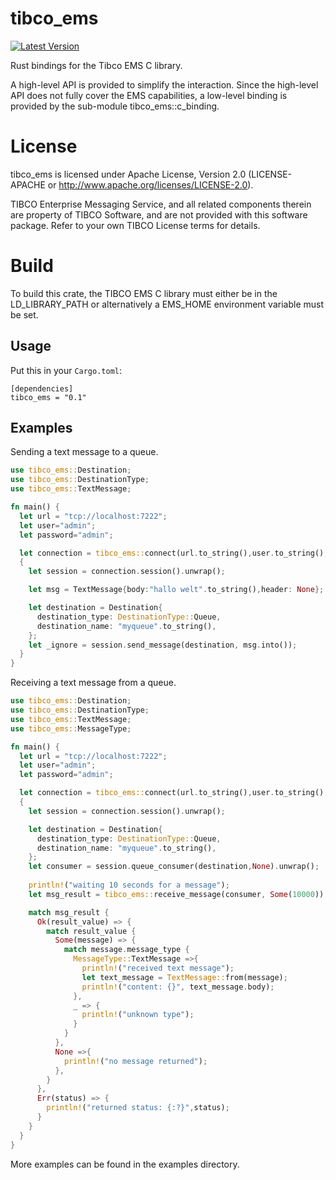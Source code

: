 # tibco_ems
[![Latest Version](https://img.shields.io/crates/v/tibco_ems.svg)](https://crates.io/crates/tibco_ems)

Rust bindings for the Tibco EMS C library.

A high-level API is provided to simplify the interaction. 
Since the high-level API does not fully cover the EMS capabilities, a low-level binding is provided by the sub-module tibco_ems::c_binding.


# License
tibco_ems is licensed under Apache License, Version 2.0 (LICENSE-APACHE or http://www.apache.org/licenses/LICENSE-2.0).

TIBCO Enterprise Messaging Service, and all related components therein are property of TIBCO Software, and are not provided with this software package. Refer to your own TIBCO License terms for details.

# Build

To build this crate, the TIBCO EMS C library must either be in the LD_LIBRARY_PATH or alternatively a EMS_HOME environment variable must be set.

## Usage

Put this in your `Cargo.toml`:

```text
[dependencies]
tibco_ems = "0.1"
```

## Examples

Sending a text message to a queue.

```rust
use tibco_ems::Destination;
use tibco_ems::DestinationType;
use tibco_ems::TextMessage;

fn main() {
  let url = "tcp://localhost:7222";
  let user="admin";
  let password="admin";

  let connection = tibco_ems::connect(url.to_string(),user.to_string(),password.to_string()).unwrap();
  {
    let session = connection.session().unwrap();

    let msg = TextMessage{body:"hallo welt".to_string(),header: None};

    let destination = Destination{
      destination_type: DestinationType::Queue,
      destination_name: "myqueue".to_string(),
    };
    let _ignore = session.send_message(destination, msg.into());
  }
}
```

Receiving a text message from a queue.

```rust
use tibco_ems::Destination;
use tibco_ems::DestinationType;
use tibco_ems::TextMessage;
use tibco_ems::MessageType;

fn main() {
  let url = "tcp://localhost:7222";
  let user="admin";
  let password="admin";

  let connection = tibco_ems::connect(url.to_string(),user.to_string(),password.to_string()).unwrap();
  {
    let session = connection.session().unwrap();

    let destination = Destination{
      destination_type: DestinationType::Queue,
      destination_name: "myqueue".to_string(),
    };
    let consumer = session.queue_consumer(destination,None).unwrap();
    
    println!("waiting 10 seconds for a message");
    let msg_result = tibco_ems::receive_message(consumer, Some(10000));

    match msg_result {
      Ok(result_value) => {
        match result_value {
          Some(message) => {
            match message.message_type {
              MessageType::TextMessage =>{
                println!("received text message");
                let text_message = TextMessage::from(message);
                println!("content: {}", text_message.body);
              },
              _ => {
                println!("unknown type");
              }
            }    
          },
          None =>{
            println!("no message returned");
          },
        }
      },
      Err(status) => {
        println!("returned status: {:?}",status);
      }
    }
  }
}
```

More examples can be found in the examples directory.
